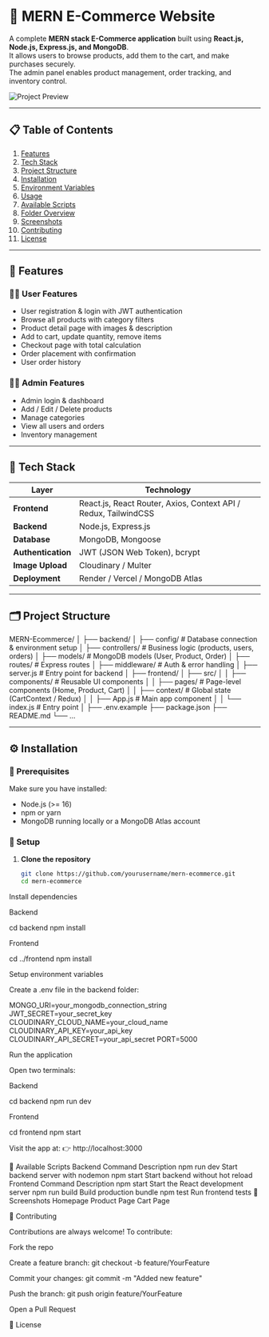 # 🛒 MERN E-Commerce Website

A complete **MERN stack E-Commerce application** built using **React.js, Node.js, Express.js, and MongoDB**.  
It allows users to browse products, add them to the cart, and make purchases securely.  
The admin panel enables product management, order tracking, and inventory control.

![Project Preview](./preview.png)

---

## 📋 Table of Contents

1. [Features](#features)  
2. [Tech Stack](#tech-stack)  
3. [Project Structure](#project-structure)  
4. [Installation](#installation)  
5. [Environment Variables](#environment-variables)  
6. [Usage](#usage)  
7. [Available Scripts](#available-scripts)  
8. [Folder Overview](#folder-overview)  
9. [Screenshots](#screenshots)  
10. [Contributing](#contributing)  
11. [License](#license)  

---

## 🚀 Features

### 👨‍💻 User Features
- User registration & login with JWT authentication  
- Browse all products with category filters  
- Product detail page with images & description  
- Add to cart, update quantity, remove items  
- Checkout page with total calculation  
- Order placement with confirmation  
- User order history  

### 🧑‍💼 Admin Features
- Admin login & dashboard  
- Add / Edit / Delete products  
- Manage categories  
- View all users and orders  
- Inventory management  

---

## 🧠 Tech Stack

| Layer | Technology |
|-------|-------------|
| **Frontend** | React.js, React Router, Axios, Context API / Redux, TailwindCSS |
| **Backend** | Node.js, Express.js |
| **Database** | MongoDB, Mongoose |
| **Authentication** | JWT (JSON Web Token), bcrypt |
| **Image Upload** | Cloudinary / Multer |
| **Deployment** | Render / Vercel / MongoDB Atlas |

---

## 🗂️ Project Structure

MERN-Ecommerce/
│
├── backend/
│ ├── config/ # Database connection & environment setup
│ ├── controllers/ # Business logic (products, users, orders)
│ ├── models/ # MongoDB models (User, Product, Order)
│ ├── routes/ # Express routes
│ ├── middleware/ # Auth & error handling
│ ├── server.js # Entry point for backend
│
├── frontend/
│ ├── src/
│ │ ├── components/ # Reusable UI components
│ │ ├── pages/ # Page-level components (Home, Product, Cart)
│ │ ├── context/ # Global state (CartContext / Redux)
│ │ ├── App.js # Main app component
│ │ └── index.js # Entry point
│
├── .env.example
├── package.json
├── README.md
└── ...


---

## ⚙️ Installation

### 🧩 Prerequisites
Make sure you have installed:
- Node.js (>= 16)
- npm or yarn
- MongoDB running locally or a MongoDB Atlas account

### 🔧 Setup

1. **Clone the repository**
   ```bash
   git clone https://github.com/yourusername/mern-ecommerce.git
   cd mern-ecommerce


Install dependencies

Backend

cd backend
npm install


Frontend

cd ../frontend
npm install


Setup environment variables

Create a .env file in the backend folder:

MONGO_URI=your_mongodb_connection_string
JWT_SECRET=your_secret_key
CLOUDINARY_CLOUD_NAME=your_cloud_name
CLOUDINARY_API_KEY=your_api_key
CLOUDINARY_API_SECRET=your_api_secret
PORT=5000


Run the application

Open two terminals:

Backend

cd backend
npm run dev


Frontend

cd frontend
npm start


Visit the app at:
👉 http://localhost:3000

📜 Available Scripts
Backend
Command	Description
npm run dev	Start backend server with nodemon
npm start	Start backend without hot reload
Frontend
Command	Description
npm start	Start the React development server
npm run build	Build production bundle
npm test	Run frontend tests
🌈 Screenshots
Homepage	Product Page	Cart Page

	
	
🤝 Contributing

Contributions are always welcome!
To contribute:

Fork the repo

Create a feature branch: git checkout -b feature/YourFeature

Commit your changes: git commit -m "Added new feature"

Push the branch: git push origin feature/YourFeature

Open a Pull Request

📄 License

